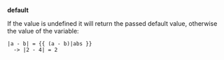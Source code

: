 **default**

If the value is undefined it will return the passed default value,
otherwise the value of the variable:

```jinja
|a - b| = {{ (a - b)|abs }}
  -> |2 - 4| = 2
 ```

